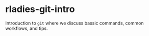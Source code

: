 # rladies-git-intro
Introduction to `git` where we discuss bassic commands, common workflows, and tips.
